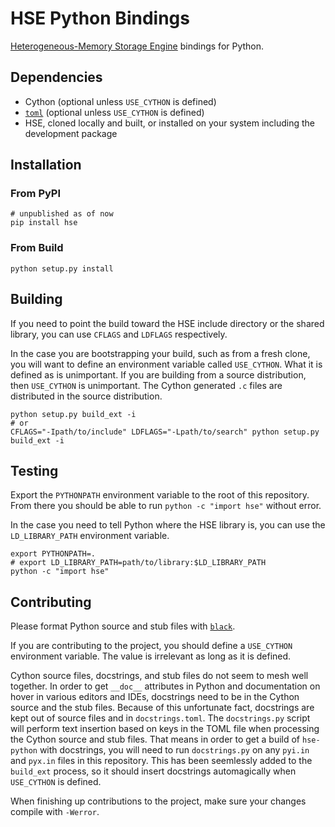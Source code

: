 # HSE Python Bindings

[Heterogeneous-Memory Storage Engine](https://github.com/hse-project/hse)
bindings for Python.

## Dependencies

* Cython (optional unless `USE_CYTHON` is defined)
* [`toml`](https://pypi.org/project/toml/) (optional unless `USE_CYTHON` is
defined)
* HSE, cloned locally and built, or installed on your system including the
development package

## Installation

### From PyPI

```shell
# unpublished as of now
pip install hse
```

### From Build

```shell
python setup.py install
```

## Building

If you need to point the build toward the HSE include directory or the shared
library, you can use `CFLAGS` and `LDFLAGS` respectively.

In the case you are bootstrapping your build, such as from a fresh clone, you
will want to define an environment variable called `USE_CYTHON`. What it is
defined as is unimportant. If you are building from a source distribution, then
`USE_CYTHON` is unimportant. The Cython generated `.c` files are distributed in
the source distribution.

```shell
python setup.py build_ext -i
# or
CFLAGS="-Ipath/to/include" LDFLAGS="-Lpath/to/search" python setup.py build_ext -i
```

## Testing

Export the `PYTHONPATH` environment variable to the root of this repository.
From there you should be able to run `python -c "import hse"` without error.

In the case you need to tell Python where the HSE library is, you can use
the `LD_LIBRARY_PATH` environment variable.

```shell
export PYTHONPATH=.
# export LD_LIBRARY_PATH=path/to/library:$LD_LIBRARY_PATH
python -c "import hse"
```

## Contributing

Please format Python source and stub files with
[`black`](https://github.com/psf/black).

If you are contributing to the project, you should define a `USE_CYTHON`
environment variable. The value is irrelevant as long as it is defined.

Cython source files, docstrings, and stub files do not seem to mesh well
together. In order to get `__doc__` attributes in Python and documentation on
hover in various editors and IDEs, docstrings need to be in the Cython source
and the stub files. Because of this unfortunate fact, docstrings are kept out
of source files and in `docstrings.toml`. The `docstrings.py` script will
perform text insertion based on keys in the TOML file when processing the
Cython source and stub files. That means in order to get a build of
`hse-python` with docstrings, you will need to run `docstrings.py` on any
`pyi.in` and `pyx.in` files in this repository. This has been seemlessly
added to the `build_ext` process, so it should insert docstrings
automagically when `USE_CYTHON` is defined.

When finishing up contributions to the project, make sure your changes
compile with `-Werror`.
